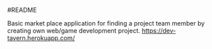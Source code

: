 #README

Basic market place application for finding a project team member by creating own web/game development project. https://dev-tavern.herokuapp.com/
